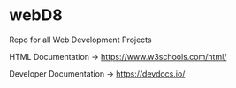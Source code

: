 # webD8
Repo for all Web Development Projects

HTML Documentation -> https://www.w3schools.com/html/

Developer Documentation -> https://devdocs.io/
